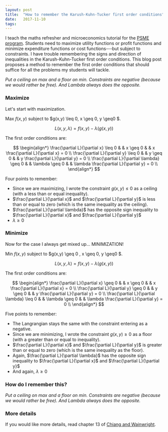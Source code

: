 ```yaml
---
layout: post
title:  "How to remember the Karush-Kuhn-Tucker first order conditions"
date:   2017-11-10
tags:
---
```

I teach the maths refresher and microeconomics tutorial for the [PSME program](https://www.univ-paris1.fr/diplomes/psme/). Students need to maximize utility functions or profit functions and minimize expenditure functions or cost functions---but subject to constraints. I have trouble remembering the signs and direction of inequalities in the Karush-Kuhn-Tucker first order conditions. This blog post proposes a method to remember the first order conditions that should suffice for all the problems my students will tackle.

*Put a ceiling on max and a floor on min. Constraints are negative (because we would rather be free). And Lambda always does the opposite.*

### Maximize
Let's start with maximization.

Max $f(x,y)$ subject to $g(x,y) \leq 0, x \geq 0, y \geq0 $.

$$
L(x,y,\lambda) = f(x,y) - \lambda (g(x,y))
$$

The first order conditions are:

$$
\begin{align*}
\frac{\partial L}{\partial x} \leq 0 & & x \geq 0 & & x \frac{\partial L}{\partial x} = 0 \\
\frac{\partial L}{\partial y} \leq 0 & & y \geq 0 & & y \frac{\partial L}{\partial y} = 0 \\
\frac{\partial L}{\partial \lambda} \geq 0 & & \lambda \geq 0 & & \lambda \frac{\partial L}{\partial y} = 0 \\
\end{align*}
$$

Four points to remember:
  - Since we are maximizing, I wrote the constraint $g(x,y) \leq 0$ as a ceiling (with a less than or equal inequality).
  - $\frac{\partial L}{\partial x}$ and $\frac{\partial L}{\partial y}$  is less than or equal to zero (which is the same inequality as the ceiling).
  - $\frac{\partial L}{\partial \lambda}$ has the opposite sign inequality to $\frac{\partial L}{\partial x}$ and $\frac{\partial L}{\partial y}$
  - $\lambda \geq 0$

### Minimize
Now for the case I always get mixed up... MINIMIZATION!

Min $f(x,y)$ subject to $g(x,y) \geq 0 , x \geq 0, y \geq0 $.

$$
L(x,y,\lambda) = f(x,y) - \lambda (g(x,y))
$$

The first order conditions are:

$$
\begin{align*}
\frac{\partial L}{\partial x} \geq 0 & & x \geq 0 & & x \frac{\partial L}{\partial x} = 0 \\
\frac{\partial L}{\partial y} \geq 0 & & y \geq 0 & & y \frac{\partial L}{\partial y} = 0 \\
\frac{\partial L}{\partial \lambda} \leq 0 & & \lambda \geq 0 & & \lambda \frac{\partial L}{\partial y} = 0 \\
\end{align*}
$$

Five points to remember:
  - The Langrangian stays the same with the constraint entering as a negative.
  - Since we are minimizing, I wrote the constraint $g(x,y) \geq 0$ as a floor (with a greater than or equal to inequality).
  - $\frac{\partial L}{\partial x}$ and $\frac{\partial L}{\partial y}$  is greater than or equal to zero (which is the same inequality as the floor).
  - Again, $\frac{\partial L}{\partial \lambda}$ has the opposite sign inequality to $\frac{\partial L}{\partial x}$ and $\frac{\partial L}{\partial y}$
  - And again, $\lambda \geq 0$

### How do I remember this?

*Put a ceiling on max and a floor on min. Constraints are negative (because we would rather be free). And Lambda always does the opposite.*

### More details

If you would like more details, read chapter 13 of [Chiang and Wainwright](https://books.google.fr/books/about/Fundamental_Methods_of_Mathematical_Econ.html?id=QWOeQgAACAAJ).
